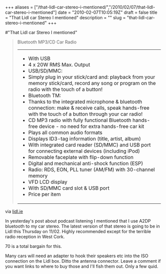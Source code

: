 +++
aliases = ["/that-lidl-car-stereo-i-mentioned/","/2010/02/07/that-lidl-car-stereo-i-mentioned"]
date = "2010-02-07T10:05:19Z"
draft = false
title = "That Lidl car Stereo I mentioned"
description = ""
slug = "that-lidl-car-stereo-i-mentioned"
+++

#"That Lidl car Stereo I mentioned"


 <div class="posterous_bookmarklet_entry">
 <blockquote class="posterous_long_quote"><span class="detailheadline">Bluetooth MP3/CD Car Radio</span><p>
 </p><table border="0">
 <tr>
 <td>
<ul>
<li type="disc"> With USB
</li><li type="disc">4 x 20W RMS Max. Output
</li><li type="disc">USB/SD/MMC:
</li><li type="disc">Simply plug in your stick/card and: playback from your memory stick/card, record any song or program on the radio with the touch of a button!
</li><li type="disc">Bluetooth TM: 
</li><li type="disc">Thanks to the integrated microphone &amp; bluetooth connection: make &amp; receive calls, speak hands-free with the touch of a button through your car radio!
</li><li type="disc">CD MP3 radio with fully functional Bluetooth hands-free device - no need for extra hands-free car kit
</li><li type="disc">Plays all common audio formats 
</li><li type="disc">Displays ID3-tag information (title, artist, album)
</li><li type="disc">With integrated card reader (SD/MMC) and USB port for connecting external devices (including iPod)
</li><li type="disc">Removable faceplate with flip-down function 
</li><li type="disc">Digital and mechanical anti-shock function (ESP)
</li><li type="disc">Radio: RDS, EON, PLL tuner (AM/FM) with 30-channel memory 
</li><li type="disc">VFD LCD display
</li><li type="disc">With SD/MMC card slot &amp; USB port
</li><li type="disc">Price per item</li></ul></td></tr></table></blockquote>

<div class="posterous_quote_citation">via <a href="http://www.lidl.ie/IE/home.nsf/pages/c.o.20100211.p.Bluetooth_MP3_CD_Car_Radio">lidl.ie</a></div>
 <p>In yesterday's post about podcast listening I mentioned that I use A2DP bluetooth to my car stereo. The latest version of that stereo is going to be in Lidl this Thursday on 11/02. Highly recommended except for the terrible radio reception in West Cork.
</p><p>70 is a total bargain for this.
</p><p>Many cars will need an adapter to hook their speakers etc into the ISO connection on the Lidl box. Ditto the antenna connector. Leave a comment if you want links to where to buy those and I'll fish them out. Only a few quid.</p></div>
 